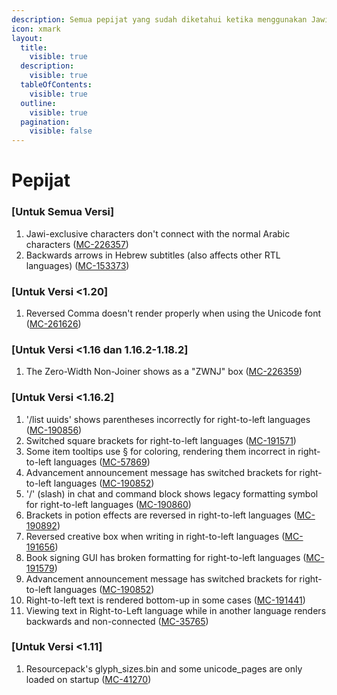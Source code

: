 ```yaml
---
description: Semua pepijat yang sudah diketahui ketika menggunakan JawiCraft Language Pack
icon: xmark
layout:
  title:
    visible: true
  description:
    visible: true
  tableOfContents:
    visible: true
  outline:
    visible: true
  pagination:
    visible: false
---
```


# Pepijat

### \[Untuk Semua Versi]

1. Jawi-exclusive characters don't connect with the normal Arabic characters ([MC-226357](https://bugs.mojang.com/browse/MC-226357))
2. Backwards arrows in Hebrew subtitles (also affects other RTL languages) ([MC-153373](https://bugs.mojang.com/browse/MC-153373))

### \[Untuk Versi <1.20]

1. Reversed Comma doesn't render properly when using the Unicode font ([MC-261626](https://bugs.mojang.com/browse/MC-261626))

### \[Untuk Versi <1.16 dan 1.16.2-1.18.2]

1. The Zero-Width Non-Joiner shows as a "ZWNJ" box ([MC-226359](https://bugs.mojang.com/browse/MC-226359))

### \[Untuk Versi <1.16.2]

1. '/list uuids' shows parentheses incorrectly for right-to-left languages ([MC-190856](https://bugs.mojang.com/browse/MC-190856))
2. Switched square brackets for right-to-left languages ([MC-191571](https://bugs.mojang.com/browse/MC-191571))
3. Some item tooltips use § for coloring, rendering them incorrect in right-to-left languages ([MC-57869](https://bugs.mojang.com/browse/MC-57869))
4. Advancement announcement message has switched brackets for right-to-left languages ([MC-190852](https://bugs.mojang.com/browse/MC-190852))
5. '/' (slash) in chat and command block shows legacy formatting symbol for right-to-left languages ([MC-190860](https://bugs.mojang.com/browse/MC-190860))
6. Brackets in potion effects are reversed in right-to-left languages ([MC-190892](https://bugs.mojang.com/browse/MC-190892))
7. Reversed creative box when writing in right-to-left languages ([MC-191656](https://bugs.mojang.com/browse/MC-191656))
8. Book signing GUI has broken formatting for right-to-left languages ([MC-191579](https://bugs.mojang.com/browse/MC-191579))
9. Advancement announcement message has switched brackets for right-to-left languages ([MC-190852](https://bugs.mojang.com/browse/MC-190852))
10. Right-to-left text is rendered bottom-up in some cases ([MC-191441](https://bugs.mojang.com/browse/MC-191441))
11. Viewing text in Right-to-Left language while in another language renders backwards and non-connected ([MC-35765](https://bugs.mojang.com/browse/MC-35765))

### \[Untuk Versi <1.11]

1. Resourcepack's glyph\_sizes.bin and some unicode\_pages are only loaded on startup ([MC-41270](https://bugs.mojang.com/browse/MC-41270))
